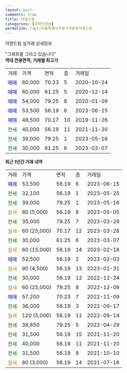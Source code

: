 ```yaml
---
layout: post
comments: true
title: 덕영드림
categories: [아파트정보]
permalink: /apt/서울특별시구로구구로동덕영드림
---
```


덕영드림 실거래 상세정보

<script type="text/javascript">
  google.charts.load('current', {'packages':['line', 'corechart']});
  google.charts.setOnLoadCallback(drawChart);

  function drawChart() {
    var data = new google.visualization.DataTable();
    data.addColumn('date', '거래일');
    data.addColumn('number', "매매");
    data.addColumn('number', "전세");
    data.addColumn('number', "전매");

    data.addRows([[new Date(Date.parse("2023-06-15")), 53500, null, null], [new Date(Date.parse("2023-05-25")), null, 32100, null], [new Date(Date.parse("2023-05-16")), null, 39000, null], [new Date(Date.parse("2023-05-05")), null, null, null], [new Date(Date.parse("2023-03-29")), null, 35000, null], [new Date(Date.parse("2023-03-28")), null, null, null], [new Date(Date.parse("2023-03-07")), null, 30000, null], [new Date(Date.parse("2023-02-18")), null, null, null], [new Date(Date.parse("2023-02-03")), 52500, null, null], [new Date(Date.parse("2023-01-31")), null, null, null], [new Date(Date.parse("2022-12-24")), null, 30000, null], [new Date(Date.parse("2022-12-09")), null, null, null], [new Date(Date.parse("2022-11-09")), 57200, null, null], [new Date(Date.parse("2022-09-17")), null, 36000, null], [new Date(Date.parse("2022-09-14")), null, null, null], [new Date(Date.parse("2022-04-29")), null, 38850, null], [new Date(Date.parse("2021-11-20")), null, 31500, null], [new Date(Date.parse("2021-11-20")), null, 40000, null], [new Date(Date.parse("2021-10-10")), null, 31500, null], [new Date(Date.parse("2021-07-16")), null, null, null]]);

    var options = {
      hAxis: {
        format: 'yyyy/MM/dd'
      },    
      lineWidth: 0,
      pointsVisible: true,    
      title: '최근 1년간 유형별 실거래가 분포',
      legend: { position: 'bottom' }
    };

    var formatter = new google.visualization.NumberFormat({pattern:'###,###'} );
    formatter.format(data, 1);
    formatter.format(data, 2);
    
    setTimeout(function() {
        var chart = new google.visualization.LineChart(document.getElementById('columnchart_material'));
        chart.draw(data, (options));
        document.getElementById('loading').style.display = 'none';
    }, 200);
  }
</script>


<div id="loading" style="z-index:20; display: block; margin-left: 0px">"그래프를 그리고 있습니다"</div>
<div id="columnchart_material" style="width: 95%; margin-left: 0px; display: block"></div>
<!-- contents start -->
<b>역대 전용면적, 거래별 최고가</b>
<table class="sortable">
    <tr>
      <td>거래</td>
      <td>가격</td>
      <td>면적</td>
      <td>층</td>
      <td>거래일</td>
    </tr>
        <tr>
          <td><a style="color: blue">매매</a></td>
          <td>60,000</td>
          <td>70.23</td>
          <td>5</td>
          <td>2020-10-24</td>
        </tr>            <tr>
          <td><a style="color: blue">매매</a></td>
          <td>60,000</td>
          <td>61.25</td>
          <td>5</td>
          <td>2020-12-14</td>
        </tr>            <tr>
          <td><a style="color: blue">매매</a></td>
          <td>54,000</td>
          <td>79.25</td>
          <td>8</td>
          <td>2020-01-09</td>
        </tr>            <tr>
          <td><a style="color: blue">매매</a></td>
          <td>53,500</td>
          <td>56.19</td>
          <td>6</td>
          <td>2023-06-15</td>
        </tr>            <tr>
          <td><a style="color: blue">매매</a></td>
          <td>49,500</td>
          <td>70.17</td>
          <td>10</td>
          <td>2019-11-26</td>
        </tr>        
        <tr>
              <td><a style="color: darkgreen">전세</a></td>
              <td>40,000</td>
              <td>56.19</td>
              <td>11</td>
              <td>2021-11-20</td>
            </tr>            <tr>
              <td><a style="color: darkgreen">전세</a></td>
              <td>39,000</td>
              <td>79.25</td>
              <td>1</td>
              <td>2023-05-16</td>
            </tr>            <tr>
              <td><a style="color: darkgreen">전세</a></td>
              <td>30,000</td>
              <td>61.25</td>
              <td>6</td>
              <td>2023-03-07</td>
            </tr>        
    
</table>

<b>최근 1년간 거래 내역</b>

<table class="sortable">
    <tr>
      <td>거래</td>
      <td>가격</td>
      <td>면적</td>
      <td>층</td>
      <td>거래일</td>
    </tr>
    <tr>
      <td><a style="color: blue">매매</a></td>
      <td>53,500</td>
      <td>56.19</td>
      <td>6</td>
      <td>2023-06-15</td>
    </tr>          <tr>
      <td><a style="color: darkgreen">전세</a></td>
      <td>32,100</td>
      <td>56.19</td>
      <td>1</td>
      <td>2023-05-25</td>
    </tr>          <tr>
      <td><a style="color: darkgreen">전세</a></td>
      <td>39,000</td>
      <td>79.25</td>
      <td>1</td>
      <td>2023-05-16</td>
    </tr>          <tr>
      <td><a style="color: darkgoldenrod">월세</a></td>
      <td>80 (5,000)</td>
      <td>56.19</td>
      <td>8</td>
      <td>2023-05-05</td>
    </tr>          <tr>
      <td><a style="color: darkgreen">전세</a></td>
      <td>35,000</td>
      <td>79.25</td>
      <td>7</td>
      <td>2023-03-29</td>
    </tr>          <tr>
      <td><a style="color: darkgoldenrod">월세</a></td>
      <td>60 (25,000)</td>
      <td>70.17</td>
      <td>12</td>
      <td>2023-03-28</td>
    </tr>          <tr>
      <td><a style="color: darkgreen">전세</a></td>
      <td>30,000</td>
      <td>61.25</td>
      <td>6</td>
      <td>2023-03-07</td>
    </tr>          <tr>
      <td><a style="color: darkgoldenrod">월세</a></td>
      <td>60 (15,000)</td>
      <td>56.19</td>
      <td>14</td>
      <td>2023-02-18</td>
    </tr>          <tr>
      <td><a style="color: blue">매매</a></td>
      <td>52,500</td>
      <td>56.19</td>
      <td>2</td>
      <td>2023-02-03</td>
    </tr>          <tr>
      <td><a style="color: darkgoldenrod">월세</a></td>
      <td>90 (4,500)</td>
      <td>56.19</td>
      <td>13</td>
      <td>2023-01-31</td>
    </tr>          <tr>
      <td><a style="color: darkgreen">전세</a></td>
      <td>30,000</td>
      <td>56.19</td>
      <td>13</td>
      <td>2022-12-24</td>
    </tr>          <tr>
      <td><a style="color: darkgoldenrod">월세</a></td>
      <td>60 (25,000)</td>
      <td>79.25</td>
      <td>8</td>
      <td>2022-12-09</td>
    </tr>          <tr>
      <td><a style="color: blue">매매</a></td>
      <td>57,200</td>
      <td>70.23</td>
      <td>7</td>
      <td>2022-11-09</td>
    </tr>          <tr>
      <td><a style="color: darkgreen">전세</a></td>
      <td>36,000</td>
      <td>56.19</td>
      <td>3</td>
      <td>2022-09-17</td>
    </tr>          <tr>
      <td><a style="color: darkgoldenrod">월세</a></td>
      <td>120 (5,000)</td>
      <td>56.19</td>
      <td>11</td>
      <td>2022-09-14</td>
    </tr>          <tr>
      <td><a style="color: darkgreen">전세</a></td>
      <td>38,850</td>
      <td>79.25</td>
      <td>5</td>
      <td>2022-04-29</td>
    </tr>          <tr>
      <td><a style="color: darkgreen">전세</a></td>
      <td>31,500</td>
      <td>56.19</td>
      <td>15</td>
      <td>2021-11-20</td>
    </tr>          <tr>
      <td><a style="color: darkgreen">전세</a></td>
      <td>40,000</td>
      <td>56.19</td>
      <td>11</td>
      <td>2021-11-20</td>
    </tr>          <tr>
      <td><a style="color: darkgreen">전세</a></td>
      <td>31,500</td>
      <td>56.19</td>
      <td>8</td>
      <td>2021-10-10</td>
    </tr>          <tr>
      <td><a style="color: darkgoldenrod">월세</a></td>
      <td>80 (3,000)</td>
      <td>56.19</td>
      <td>14</td>
      <td>2021-07-16</td>
    </tr>      </table>
<!-- contents end -->    

